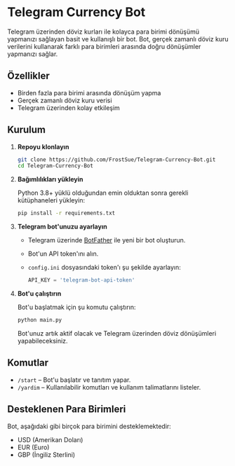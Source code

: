 # Telegram Currency Bot

Telegram üzerinden döviz kurları ile kolayca para birimi dönüşümü yapmanızı sağlayan basit ve kullanışlı bir bot. Bot, gerçek zamanlı döviz kuru verilerini kullanarak farklı para birimleri arasında doğru dönüşümler yapmanızı sağlar.

## Özellikler

- Birden fazla para birimi arasında dönüşüm yapma
- Gerçek zamanlı döviz kuru verisi
- Telegram üzerinden kolay etkileşim

## Kurulum

1. **Repoyu klonlayın**

   ```bash
   git clone https://github.com/FrostSue/Telegram-Currency-Bot.git
   cd Telegram-Currency-Bot
   ```

2. **Bağımlılıkları yükleyin**

   Python 3.8+ yüklü olduğundan emin olduktan sonra gerekli kütüphaneleri yükleyin:

   ```bash
   pip install -r requirements.txt
   ```

3. **Telegram bot'unuzu ayarlayın**

   - Telegram üzerinde [BotFather](https://core.telegram.org/bots#botfather) ile yeni bir bot oluşturun.
   - Bot'un API token'ını alın.
   - `config.ini` dosyasındaki token'ı şu şekilde ayarlayın:

     ```python
     API_KEY = 'telegram-bot-api-token'
     ```

4. **Bot'u çalıştırın**

   Bot'u başlatmak için şu komutu çalıştırın:

   ```bash
   python main.py
   ```

   Bot'unuz artık aktif olacak ve Telegram üzerinden döviz dönüşümleri yapabileceksiniz.



## Komutlar

- `/start` – Bot'u başlatır ve tanıtım yapar.
- `/yardim` – Kullanılabilir komutları ve kullanım talimatlarını listeler.

## Desteklenen Para Birimleri

Bot, aşağıdaki gibi birçok para birimini desteklemektedir:

- USD (Amerikan Doları)
- EUR (Euro)
- GBP (İngiliz Sterlini)
